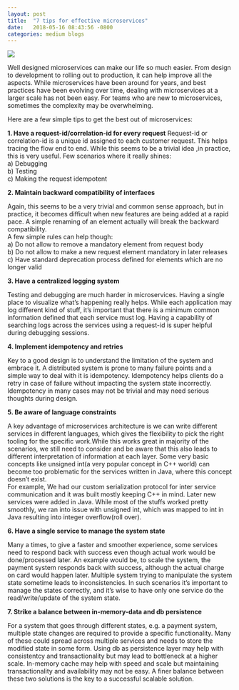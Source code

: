 ```yaml
---
layout: post
title:  "7 tips for effective microservices"
date:   2018-05-16 08:43:56 -0800
categories: medium blogs
--- 
```


![](/assets/images/seven-lemons.png)  
  
Well designed microservices can make our life so much easier. From design to development to rolling out to production, it can help improve all the aspects. While microservices have been around for years, and best practices have been evolving over time, dealing with microservices at a larger scale has not been easy. For teams who are new to microservices, sometimes the complexity may be overwhelming.
  
Here are a few simple tips to get the best out of microservices: 
  
**1. Have a request-id/correlation-id for every request**
Request-id or correlation-id is a unique id assigned to each customer request. This helps tracing the flow end to end. While this seems to be a trivial idea ,in practice, this is very useful. Few scenarios where it really shines:  
a) Debugging  
b) Testing  
c) Making the request idempotent  
   
**2. Maintain backward compatibility of interfaces**  
  
Again, this seems to be a very trivial and common sense approach, but in practice, it becomes difficult when new features are being added at a rapid pace. A simple renaming of an element actually will break the backward compatibility.  
A few simple rules can help though:  
a) Do not allow to remove a mandatory element from request body  
b) Do not allow to make a new request element mandatory in later releases  
c) Have standard deprecation process defined for elements which are no longer valid  
  
**3. Have a centralized logging system**  
  
Testing and debugging are much harder in microservices. Having a single place to visualize what’s happening really helps. While each application may log different kind of stuff, it’s important that there is a minimum common information defined that each service must log. Having a capability of searching logs across the services using a request-id is super helpful during debugging sessions.  

**4. Implement idempotency and retries**  
  
Key to a good design is to understand the limitation of the system and embrace it. A distributed system is prone to many failure points and a simple way to deal with it is idempotency. Idempotency helps clients do a retry in case of failure without impacting the system state incorrectly. Idempotency in many cases may not be trivial and may need serious thoughts during design.  
  
**5. Be aware of language constraints** 
   
A key advantage of microservices architecture is we can write different services in different languages, which gives the flexibility to pick the right tooling for the specific work.While this works great in majority of the scenarios, we still need to consider and be aware that this also leads to different interpretation of information at each layer. Some very basic concepts like unsigned int(a very popular concept in C++ world) can become too problematic for the services written in Java, where this concept doesn’t exist.  
For example, We had our custom serialization protocol for inter service communication and it was built mostly keeping C++ in mind. Later new services were added in Java. While most of the stuffs worked pretty smoothly, we ran into issue with unsigned int, which was mapped to int in Java resulting into integer overflow(roll over).  
  
**6. Have a single service to manage the system state**  
  
Many a times, to give a faster and smoother experience, some services need to respond back with success even though actual work would be done/processed later. An example would be, to scale the system, the payment system responds back with success, although the actual charge on card would happen later. Multiple system trying to manipulate the system state sometime leads to inconsistencies. In such scenarios it’s important to manage the states correctly, and it’s wise to have only one service do the read/write/update of the system state.  
  
**7. Strike a balance between in-memory-data and db persistence**  
  
For a system that goes through different states, e.g. a payment system, multiple state changes are required to provide a specific functionality. Many of these could spread across multiple services and needs to store the modified state in some form. Using db as persistence layer may help with consistentcy and transactionality but may lead to bottleneck at a higher scale. In-memory cache may help with speed and scale but maintaining transactionality and availability may not be easy. A finer balance between these two solutions is the key to a successful scalable solution.
  



